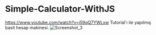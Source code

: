 # Simple-Calculator-WithJS
https://www.youtube.com/watch?v=j59qQ7YWLxw 
 Tutorial'ı ile yapılmış basit hesap makinesi.
![Screenshot_3](https://user-images.githubusercontent.com/28631950/133922027-6eab7e63-ff8c-488e-948f-38e3685a4b44.png)
